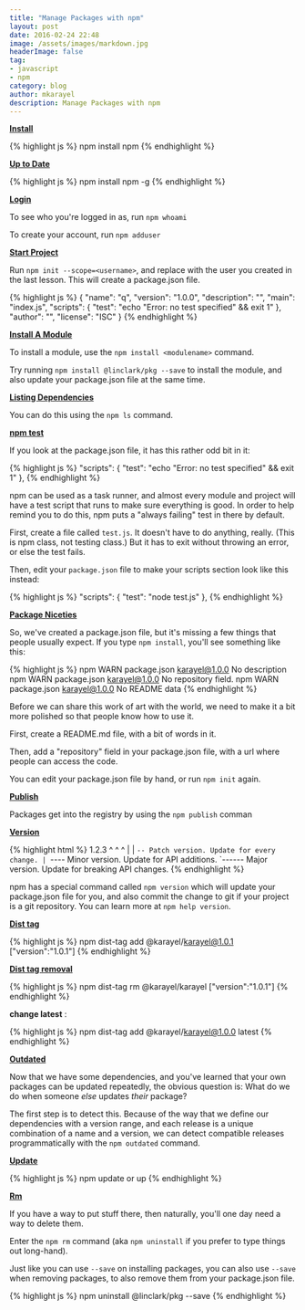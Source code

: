 ```yaml
---
title: "Manage Packages with npm"
layout: post
date: 2016-02-24 22:48
image: /assets/images/markdown.jpg
headerImage: false
tag:
- javascript
- npm
category: blog
author: mkarayel
description: Manage Packages with npm
---
```


<b><u>Install</u></b>

{% highlight js %}
npm install npm
{% endhighlight %}

<b><u>Up to Date</u></b>

{% highlight js %}
npm install npm -g
{% endhighlight %}

<b><u>Login</u></b>

To see who you're logged in as, run `npm whoami`

To create your account, run `npm adduser`

<b><u>Start Project</u></b>

Run `npm init --scope=<username>`, and replace <username> with the user
you created in the last lesson. This will create a package.json file.

{% highlight js %}
{
  "name": "q",
  "version": "1.0.0",
  "description": "",
  "main": "index.js",
  "scripts": {
    "test": "echo \"Error: no test specified\" && exit 1"
  },
  "author": "",
  "license": "ISC"
}
{% endhighlight %}

<b><u>Install A Module</u></b>

To install a module, use the `npm install <modulename>` command.

Try running `npm install @linclark/pkg --save` to install the module, and also
update your package.json file at the same time.

<b><u>Listing Dependencies</u></b>

You can do this using the `npm ls` command.

<b><u>npm test</u></b>

If you look at the package.json file, it has this rather odd bit in it:

{% highlight js %}
  "scripts": {
    "test": "echo \"Error: no test specified\" && exit 1"
  },
{% endhighlight %}

npm can be used as a task runner, and almost every module and project
will have a test script that runs to make sure everything is good.  In
order to help remind you to do this, npm puts a "always failing" test
in there by default.

First, create a file called `test.js`.  It doesn't have to do anything,
really.  (This is npm class, not testing class.)  But it has to exit
without throwing an error, or else the test fails.

Then, edit your `package.json` file to make your scripts section look like
this instead:

{% highlight js %}
  "scripts": {
    "test": "node test.js"
  },
{% endhighlight %}

<b><u>Package Niceties</u></b>

So, we've created a package.json file, but it's missing a few things
that people usually expect.  If you type `npm install`, you'll see
something like this:

{% highlight js %}
npm WARN package.json karayel@1.0.0 No description
npm WARN package.json karayel@1.0.0 No repository field.
npm WARN package.json karayel@1.0.0 No README data
{% endhighlight %}

Before we can share this work of art with the world, we need to make
it a bit more polished so that people know how to use it.

First, create a README.md file, with a bit of words in it.

Then, add a "repository" field in your package.json file, with a url
where people can access the code.

You can edit your package.json file by hand, or run `npm init` again.

<b><u>Publish</u></b>

Packages get into the registry by using the `npm publish` comman

<b><u>Version</u></b>

{% highlight html %}
 1.2.3
  ^ ^ ^
  | | `-- Patch version. Update for every change.
  | `---- Minor version. Update for API additions.
  `------ Major version. Update for breaking API changes.
{% endhighlight %}

npm has a special command called `npm version` which will update your
package.json file for you, and also commit the change to git if your
project is a git repository.  You can learn more at `npm help version`.

<b><u>Dist tag</u></b>

{% highlight js %}
npm dist-tag add @karayel/karayel@1.0.1 ["version":"1.0.1"]
{% endhighlight %}

<b><u>Dist tag removal</u></b>

{% highlight js %}
npm dist-tag rm @karayel/karayel ["version":"1.0.1"]
{% endhighlight %}

<b>change latest</b> : 

{% highlight js %}
npm dist-tag add @karayel/karayel@1.0.0 latest
{% endhighlight %}

<b><u>Outdated</u></b>

Now that we have some dependencies, and you've learned that your own
packages can be updated repeatedly, the obvious question is: What do
we do when someone *else* updates *their* package?

The first step is to detect this.  Because of the way that we define
our dependencies with a version range, and each release is a unique
combination of a name and a version, we can detect compatible releases
programmatically with the `npm outdated` command.

<b><u>Update</u></b>

{% highlight js %}
npm update or up
{% endhighlight %}

<b><u>Rm</u></b>

If you have a way to put stuff there, then naturally, you'll one
day need a way to delete them.

Enter the `npm rm` command (aka `npm uninstall` if you prefer to
type things out long-hand).	

Just like you can use `--save` on installing packages, you can also
use `--save` when removing packages, to also remove them from your
package.json file.

{% highlight js %}
npm uninstall @linclark/pkg --save
{% endhighlight %}